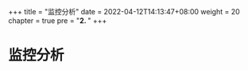 +++
title = "监控分析"
date = 2022-04-12T14:13:47+08:00
weight = 20
chapter = true
pre = "<b>2. </b>"
+++

# 监控分析
